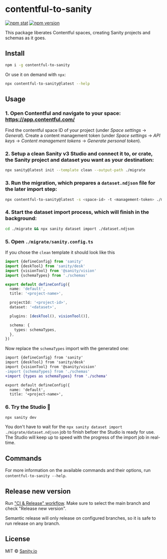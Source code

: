 # contentful-to-sanity

[![npm stat](https://img.shields.io/npm/dm/contentful-to-sanity.svg?style=flat-square)](https://npm-stat.com/charts.html?package=contentful-to-sanity)
[![npm version](https://img.shields.io/npm/v/contentful-to-sanity.svg?style=flat-square)](https://www.npmjs.com/package/contentful-to-sanity)

This package liberates Contentful spaces, creating Sanity projects and schemas as it goes.

## Install

```bash
npm i -g contentful-to-sanity
```

Or use it on demand with `npx`:

```bash
npx contentful-to-sanity@latest --help
```

## Usage

### 1. Open Contentful and navigate to your space: https://app.contentful.com/

Find the contentful space ID of your project (under _Space settings_ → _General_).
Create a content management token (under _Space settings_ → _API keys_ → _Content management tokens_ → _Generate personal token_).

### 2. Setup a clean Sanity v3 Studio and connect it to, or crate, the Sanity project and dataset you want as your destination:

```bash
npx sanity@latest init --template clean --output-path ./migrate
```

### 3. Run the migration, which prepares a `dataset.ndjson` file for the later import step:

```bash
npx contentful-to-sanity@latest -s <space-id> -t <management-token> ./migrate
```

### 4. Start the dataset import process, which will finish in the background:

```bash
cd ./migrate && npx sanity dataset import ./dataset.ndjson
```

### 5. Open `./migrate/sanity.config.ts`

If you chose the `clean` template it should look like this

```ts
import {defineConfig} from 'sanity'
import {deskTool} from 'sanity/desk'
import {visionTool} from '@sanity/vision'
import {schemaTypes} from './schemas'

export default defineConfig({
  name: 'default',
  title: '<project-name>',

  projectId: '<project-id>',
  dataset: '<dataset>',

  plugins: [deskTool(), visionTool()],

  schema: {
    types: schemaTypes,
  },
})
```

Now replace the `schemaTypes` import with the generated one:

```diff
import {defineConfig} from 'sanity'
import {deskTool} from 'sanity/desk'
import {visionTool} from '@sanity/vision'
-import {schemaTypes} from './schemas'
+import {types as schemaTypes} from './schema'

export default defineConfig({
  name: 'default',
  title: '<project-name>',
```

### 6. Try the Studio 🎉

```bash
npx sanity dev
```

You don't have to wait for the `npx sanity dataset import ./migrate/dataset.ndjson` job to finish befoer the Studio is ready for use. The Studio will keep up to speed with the progress of the import job in real-time.

## Commands

For more information on the available commands and their options, run `contentful-to-sanity --help`.

## Release new version

Run ["CI & Release" workflow](https://github.com/sanity-io/contentful-to-sanity/actions/workflows/main.yml).
Make sure to select the main branch and check "Release new version".

Semantic release will only release on configured branches, so it is safe to run release on any branch.

## License

MIT © [Sanity.io](https://www.sanity.io/)
